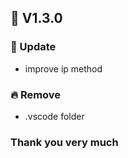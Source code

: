 ## 🔖 V1.3.0
### 🌴 Update
- improve ip method

### 🔥 Remove
- .vscode folder

### Thank you very much
